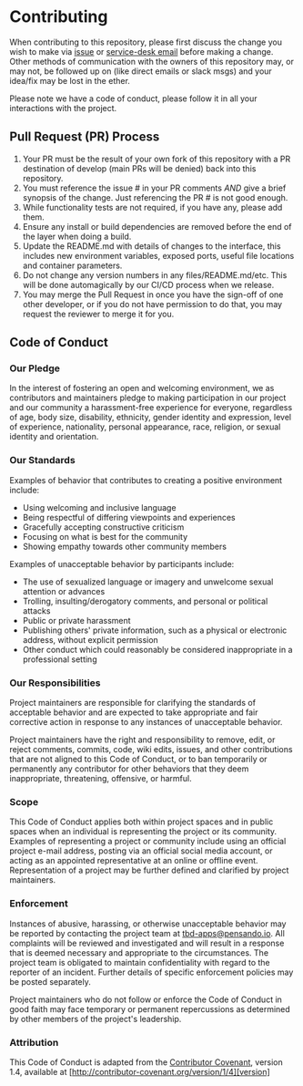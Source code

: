 # Contributing

When contributing to this repository, please first discuss the change you wish to make via [issue](https://gitlab.com/pensando/tbd/elastic/pensando-elk/-/issues) or
[service-desk email](contact-project+pensando-tbd-elastic-pensando-elk-25427733-issue-@incoming.gitlab.com) before making a change.  Other methods of communication with the owners of this repository may, or may not, be followed up on (like direct emails or slack msgs) and your idea/fix may be lost in the ether. 

Please note we have a code of conduct, please follow it in all your interactions with the project.

## Pull Request (PR) Process

1. Your PR must be the result of your own fork of this repository with a PR destination of develop (main PRs will be denied) back into this repository.
2. You must reference the issue # in your PR comments *AND* give a brief synopsis of the change.  Just referencing the PR # is not good enough.
3. While functionality tests are not required, if you have any, please add them.
4. Ensure any install or build dependencies are removed before the end of the layer when doing a build.
5. Update the README.md with details of changes to the interface, this includes new environment variables, exposed ports, useful file locations and container parameters.
6. Do not change any version numbers in any files/README.md/etc. This will be done automagically by our CI/CD process when we release.
7. You may merge the Pull Request in once you have the sign-off of one other developer, or if you do not have permission to do that, you may request the reviewer to merge it for you.

## Code of Conduct

### Our Pledge

In the interest of fostering an open and welcoming environment, we as
contributors and maintainers pledge to making participation in our project and
our community a harassment-free experience for everyone, regardless of age, body
size, disability, ethnicity, gender identity and expression, level of experience,
nationality, personal appearance, race, religion, or sexual identity and
orientation.

### Our Standards

Examples of behavior that contributes to creating a positive environment
include:

* Using welcoming and inclusive language
* Being respectful of differing viewpoints and experiences
* Gracefully accepting constructive criticism
* Focusing on what is best for the community
* Showing empathy towards other community members

Examples of unacceptable behavior by participants include:

* The use of sexualized language or imagery and unwelcome sexual attention or
advances
* Trolling, insulting/derogatory comments, and personal or political attacks
* Public or private harassment
* Publishing others' private information, such as a physical or electronic
  address, without explicit permission
* Other conduct which could reasonably be considered inappropriate in a
  professional setting

### Our Responsibilities

Project maintainers are responsible for clarifying the standards of acceptable
behavior and are expected to take appropriate and fair corrective action in
response to any instances of unacceptable behavior.

Project maintainers have the right and responsibility to remove, edit, or
reject comments, commits, code, wiki edits, issues, and other contributions
that are not aligned to this Code of Conduct, or to ban temporarily or
permanently any contributor for other behaviors that they deem inappropriate,
threatening, offensive, or harmful.

### Scope

This Code of Conduct applies both within project spaces and in public spaces
when an individual is representing the project or its community. Examples of
representing a project or community include using an official project e-mail
address, posting via an official social media account, or acting as an appointed
representative at an online or offline event. Representation of a project may be
further defined and clarified by project maintainers.

### Enforcement

Instances of abusive, harassing, or otherwise unacceptable behavior may be
reported by contacting the project team at [tbd-apps@pensando.io](mailto://tbd-apps@pensando.io). All
complaints will be reviewed and investigated and will result in a response that
is deemed necessary and appropriate to the circumstances. The project team is
obligated to maintain confidentiality with regard to the reporter of an incident.
Further details of specific enforcement policies may be posted separately.

Project maintainers who do not follow or enforce the Code of Conduct in good
faith may face temporary or permanent repercussions as determined by other
members of the project's leadership.

### Attribution

This Code of Conduct is adapted from the [Contributor Covenant][homepage], version 1.4,
available at [http://contributor-covenant.org/version/1/4][version]

[homepage]: http://contributor-covenant.org
[version]: http://contributor-covenant.org/version/1/4/
